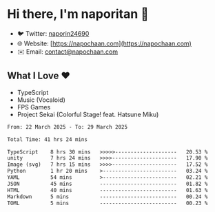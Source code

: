 # Hi there, I'm naporitan 👋

- 🐦 Twitter: [naporin24690](https://twitter.com/naporin24690)
- 🌐 Website: [https://napochaan.com](https://napochaan.com)
- ✉️ Email: [contact@napochaan.com](mailto:contact@napochaan.com)

## What I Love ❤️
- TypeScript
- Music (Vocaloid)
- FPS Games
- Project Sekai (Colorful Stage! feat. Hatsune Miku)

<!--START_SECTION:waka-->

```txt
From: 22 March 2025 - To: 29 March 2025

Total Time: 41 hrs 24 mins

TypeScript    8 hrs 30 mins   >>>>>--------------------   20.53 %
unity         7 hrs 24 mins   >>>>---------------------   17.90 %
Image (svg)   7 hrs 15 mins   >>>>---------------------   17.52 %
Python        1 hr 20 mins    >------------------------   03.24 %
YAML          54 mins         >------------------------   02.21 %
JSON          45 mins         -------------------------   01.82 %
HTML          40 mins         -------------------------   01.63 %
Markdown      5 mins          -------------------------   00.24 %
TOML          5 mins          -------------------------   00.23 %
```

<!--END_SECTION:waka-->

